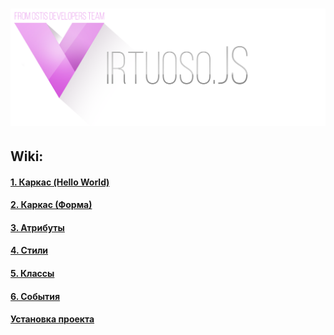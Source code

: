 # ![](https://raw.githubusercontent.com/DmitryKosmich/virtuoso.js/master/wiki/logo/Virtuoso%20logo.png)

## Wiki:

#### [1. Каркас (Hello World)](https://github.com/DmitryKosmich/virtuoso.js/wiki/1.-%D0%9A%D0%B0%D1%80%D0%BA%D0%B0%D1%81-(Hello-World))
#### [2. Каркас (Форма)](https://github.com/DmitryKosmich/virtuoso.js/wiki/2.-%D0%9A%D0%B0%D1%80%D0%BA%D0%B0%D1%81-(%D0%A4%D0%BE%D1%80%D0%BC%D0%B0))
#### [3. Атрибуты](https://github.com/DmitryKosmich/virtuoso.js/wiki/3.-%D0%90%D1%82%D1%80%D0%B8%D0%B1%D1%83%D1%82%D1%8B)
#### [4. Стили](https://github.com/DmitryKosmich/virtuoso.js/wiki/4.-%D0%A1%D1%82%D0%B8%D0%BB%D0%B8)
#### [5. Классы](https://github.com/DmitryKosmich/virtuoso.js/wiki/5.-%D0%9A%D0%BB%D0%B0%D1%81%D1%81%D1%8B)
#### [6. События](https://github.com/DmitryKosmich/virtuoso.js/wiki/6.-%D0%A1%D0%BE%D0%B1%D1%8B%D1%82%D0%B8%D1%8F)

#### [Установка проекта](https://github.com/DmitryKosmich/virtuoso.js/wiki/%D0%A3%D1%81%D1%82%D0%B0%D0%BD%D0%BE%D0%B2%D0%BA%D0%B0-%D0%BF%D1%80%D0%BE%D0%B5%D0%BA%D1%82%D0%B0)
